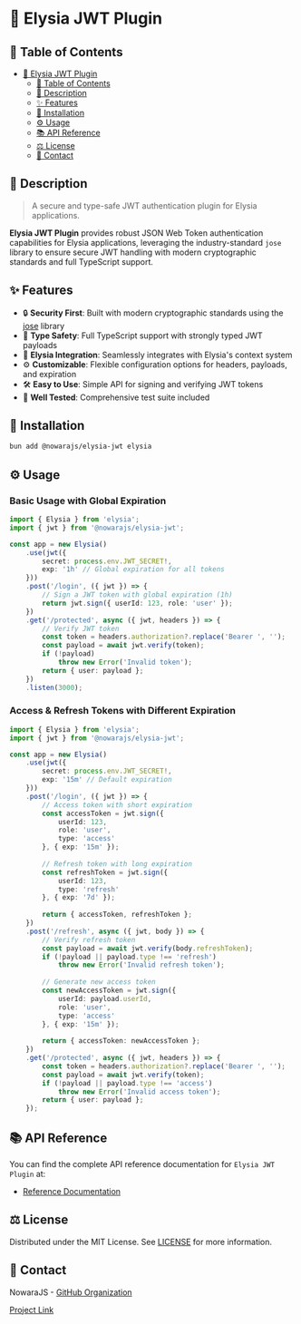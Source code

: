 # 🔐 Elysia JWT Plugin

## 📌 Table of Contents

- [🔐 Elysia JWT Plugin](#-elysia-jwt-plugin)
	- [📌 Table of Contents](#-table-of-contents)
	- [📝 Description](#-description)
	- [✨ Features](#-features)
	- [🔧 Installation](#-installation)
	- [⚙️ Usage](#-usage)
	- [📚 API Reference](#-api-reference)
	- [⚖️ License](#-license)
	- [📧 Contact](#-contact)

## 📝 Description

> A secure and type-safe JWT authentication plugin for Elysia applications.

**Elysia JWT Plugin** provides robust JSON Web Token authentication capabilities for Elysia applications, leveraging the industry-standard `jose` library to ensure secure JWT handling with modern cryptographic standards and full TypeScript support.

## ✨ Features

- 🔒 **Security First**: Built with modern cryptographic standards using the [jose](https://www.npmjs.com/package/jose) library
- 🧩 **Type Safety**: Full TypeScript support with strongly typed JWT payloads
- 🎯 **Elysia Integration**: Seamlessly integrates with Elysia's context system
- ⚙️ **Customizable**: Flexible configuration options for headers, payloads, and expiration
- 🛠️ **Easy to Use**: Simple API for signing and verifying JWT tokens
- 🧪 **Well Tested**: Comprehensive test suite included

## 🔧 Installation

```bash
bun add @nowarajs/elysia-jwt elysia
```

## ⚙️ Usage

### Basic Usage with Global Expiration

```typescript
import { Elysia } from 'elysia';
import { jwt } from '@nowarajs/elysia-jwt';

const app = new Elysia()
	.use(jwt({
		secret: process.env.JWT_SECRET!,
		exp: '1h' // Global expiration for all tokens
	}))
	.post('/login', ({ jwt }) => {
		// Sign a JWT token with global expiration (1h)
		return jwt.sign({ userId: 123, role: 'user' });
	})
	.get('/protected', async ({ jwt, headers }) => {
		// Verify JWT token
		const token = headers.authorization?.replace('Bearer ', '');
		const payload = await jwt.verify(token);
		if (!payload)
			throw new Error('Invalid token');
		return { user: payload };
	})
	.listen(3000);
```

### Access & Refresh Tokens with Different Expiration

```typescript
import { Elysia } from 'elysia';
import { jwt } from '@nowarajs/elysia-jwt';

const app = new Elysia()
	.use(jwt({
		secret: process.env.JWT_SECRET!,
		exp: '15m' // Default expiration
	}))
	.post('/login', ({ jwt }) => {
		// Access token with short expiration
		const accessToken = jwt.sign({ 
			userId: 123, 
			role: 'user',
			type: 'access'
		}, { exp: '15m' });
		
		// Refresh token with long expiration
		const refreshToken = jwt.sign({ 
			userId: 123, 
			type: 'refresh' 
		}, { exp: '7d' });
		
		return { accessToken, refreshToken };
	})
	.post('/refresh', async ({ jwt, body }) => {
		// Verify refresh token
		const payload = await jwt.verify(body.refreshToken);
		if (!payload || payload.type !== 'refresh')
			throw new Error('Invalid refresh token');
		
		// Generate new access token
		const newAccessToken = jwt.sign({ 
			userId: payload.userId, 
			role: 'user',
			type: 'access'
		}, { exp: '15m' });
		
		return { accessToken: newAccessToken };
	})
	.get('/protected', async ({ jwt, headers }) => {
		const token = headers.authorization?.replace('Bearer ', '');
		const payload = await jwt.verify(token);
		if (!payload || payload.type !== 'access')
			throw new Error('Invalid access token');
		return { user: payload };
	});
```

## 📚 API Reference

You can find the complete API reference documentation for `Elysia JWT Plugin` at:

- [Reference Documentation](https://nowarajs.github.io/elysia-jwt/)

## ⚖️ License

Distributed under the MIT License. See [LICENSE](./LICENSE) for more information.

## 📧 Contact

NowaraJS - [GitHub Organization](https://github.com/NowaraJS)

[Project Link](https://github.com/NowaraJS/elysia-jwt)

